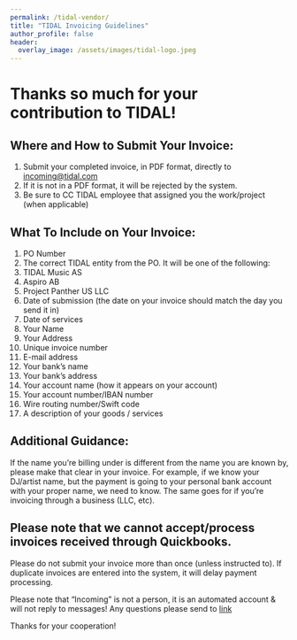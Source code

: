 ```yaml
---
permalink: /tidal-vendor/
title: "TIDAL Invoicing Guidelines"
author_profile: false
header:
  overlay_image: /assets/images/tidal-logo.jpeg
---
```


# Thanks so much for your contribution to TIDAL!

## Where and How to Submit Your Invoice:

1. Submit your completed invoice, in PDF format, directly to incoming@tidal.com
2. If it is not in a PDF format, it will be rejected by the system.
3. Be sure to CC TIDAL employee that assigned you the work/project (when applicable)


## What To Include on Your Invoice:

1. PO Number
2. The correct TIDAL entity from the PO. It will be one of the following:
  1. TIDAL Music AS
  2. Aspiro AB
  3. Project Panther US LLC
3. Date of submission (the date on your invoice should match the day you send it in)
4. Date of services
5. Your Name
6. Your Address
7. Unique invoice number
8. E-mail address
9. Your bank’s name
10. Your bank’s address
11. Your account name (how it appears on your account)
12. Your account number/IBAN number
13. Wire routing number/Swift code
14. A description of your goods / services

## Additional Guidance:

If the name you’re billing under is different from the name you are known by, please make that clear in your invoice. For example, if we know your DJ/artist name, but the payment is going to your personal bank account with your proper name, we need to know. The same goes for if you’re invoicing through a business (LLC, etc).

## Please note that we cannot accept/process invoices received through Quickbooks.

Please do not submit your invoice more than once (unless instructed to). If duplicate invoices are entered into the system, it will delay payment processing.

Please note that “Incoming” is not a person, it is an automated account & will not reply to messages! Any questions please send to [link](ap@tidal.com)

Thanks for your cooperation!